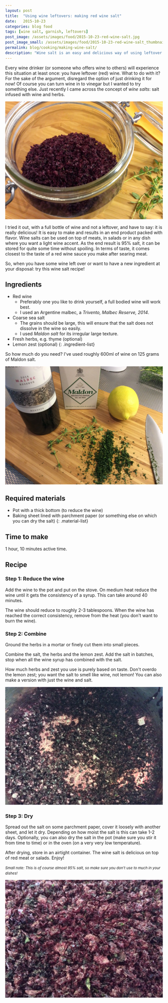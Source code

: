 ```yaml
---
layout: post
title:  "Using wine leftovers: making red wine salt"
date:   2015-10-23
categories: blog food
tags: [wine salt, garnish, leftovers]
post_image: /assets/images/food/2015-10-23-red-wine-salt.jpg
post_image_small: /assets/images/food/2015-10-23-red-wine-salt_thumbnail.jpg
permalink: blog/cooking/making-wine-salt/
description: "Wine salt is an easy and delicious way of using leftover wine."
---
```


Every wine drinker (or someone who offers wine to others) will experience this situation at least once: you have leftover (red) wine. What to do with it? For the sake of the argument, disregard the option of just drinking it for now! Of course you can turn wine in to vinegar but I wanted to try something else. Just recently I came across the concept of *wine salts*: salt infused with wine and herbs.

![Finished wine salt. Using wine, herbs and some lemon zest you can turn regular salt in to this very colorful version.](/assets/images/recipes/red-wine-salt.jpg)

I tried it out, with a full bottle of wine and not a leftover, and have to say: it is really delicious! It is easy to make and results in an end product packed with flavor. Wine salts can be used on top of meats, in salads or in any dish where you want a light wine accent. As the end result is 95% salt, it can be stored for quite some time without spoiling. In terms of taste, it comes closest to the taste of a red wine sauce you make after searing meat.

So, when you have some wine left over or want to have a new ingredient at your disposal: try this wine salt recipe!

## Ingredients

- Red wine
  - Preferably one you like to drink yourself, a full bodied wine will work best.
  - I used an Argentine malbec, a *Trivento, Malbec Reserve, 2014*.
- Coarse sea salt
  - The grains should be large, this will ensure that the salt does not dissolve in the wine so easily.
  - I used *Maldon salt* for its irregular large texture.
- Fresh herbs, e.g. thyme (optional)
- Lemon zest (optional)
{: .ingredient-list}

So how much do you need? I've used roughly 600ml of wine on 125 grams of Maldon salt.

![The basic ingredients are wine and salt. You can add herbs and zests if you want to add some extra flavor.](/assets/images/recipes/red-wine-salt-ingr.jpg)


## Required materials

- Pot with a thick bottom (to reduce the wine)
- Baking sheet lined with parchment paper (or something else on which you can dry the salt)
{: .material-list}

## Time to make

1 hour, 10 minutes active time.

## Recipe

### Step 1: Reduce the wine

Add the wine to the pot and put on the stove. On medium heat reduce the wine until it gets the consistency of a syrup. This can take around 40 minutes.

The wine should reduce to roughly 2-3 tablespoons. When the wine has reached the correct consistency, remove from the heat (you don't want to burn the wine).

### Step 2: Combine

Ground the herbs in a mortar or finely cut them into small pieces.

Combine the salt, the herbs and the lemon zest. Add the salt in batches, stop when all the wine syrup has combined with the salt.

How much herbs and zest you use is purely based on taste. Don't overdo the lemon zest; you want the salt to smell like wine, not lemon! You can also make a version with just the wine and salt.

![Combine all the ingredients until all the wine syrup is mixed with the salt.](/assets/images/recipes/red-wine-salt-combined.jpg)

### Step 3: Dry

Spread out the salt on some parchment paper, cover it loosely with another sheet, and let it dry. Depending on how moist the salt is this can take 1-2 days. Optionally, you can also dry the salt in the pot (make sure you stir it from time to time) or in the oven (on a very very low temperature).

After drying, store in an airtight container. The wine salt is delicious on top of red meat or salads. Enjoy!

<small>*Small note: This is of course almost 95% salt, so make sure you don't use to much in your dishes!*</small>

![By taking a salt with large coarse crystals you end up with a very nice end result.](/assets/images/recipes/red-wine-salt-close.jpg)
